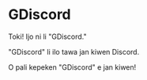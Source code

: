 # GDiscord
Toki! Ijo ni li "GDiscord."

"GDiscord" li ilo tawa jan kiwen Discord.

O pali kepeken "GDiscord" e jan kiwen!